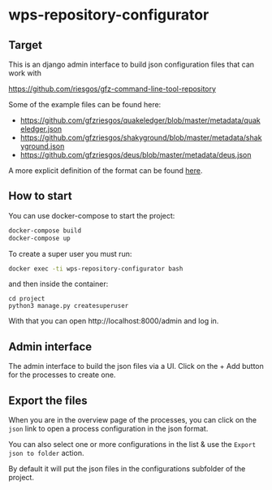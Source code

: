 # wps-repository-configurator



## Target

This is an django admin interface to build json configuration files
that can work with

https://github.com/riesgos/gfz-command-line-tool-repository

Some of the example files can be found here:

- https://github.com/gfzriesgos/quakeledger/blob/master/metadata/quakeledger.json
- https://github.com/gfzriesgos/shakyground/blob/master/metadata/shakyground.json
- https://github.com/gfzriesgos/deus/blob/master/metadata/deus.json

A more explicit definition of the format can be found [here](https://github.com/riesgos/gfz-command-line-tool-repository/blob/master/doc/HowToAddOwnProcess.md#write-the-json-configuration).

## How to start

You can use docker-compose to start the project:

```bash
docker-compose build
docker-compose up
```

To create a super user you must run:

```bash
docker exec -ti wps-repository-configurator bash 
```

and then inside the container:

```
cd project
python3 manage.py createsuperuser
```

With that you can open http://localhost:8000/admin
and log in.

## Admin interface

The admin interface to build the json files via a UI.
Click on the + Add button for the processes to create one.

## Export the files

When you are in the overview page of the processes, you can click on
the `json` link to open a process configuration in the json format.

You can also select one or more configurations in the list & use the `Export json to folder` action.

By default it will put the json files in the configurations subfolder of the project.
